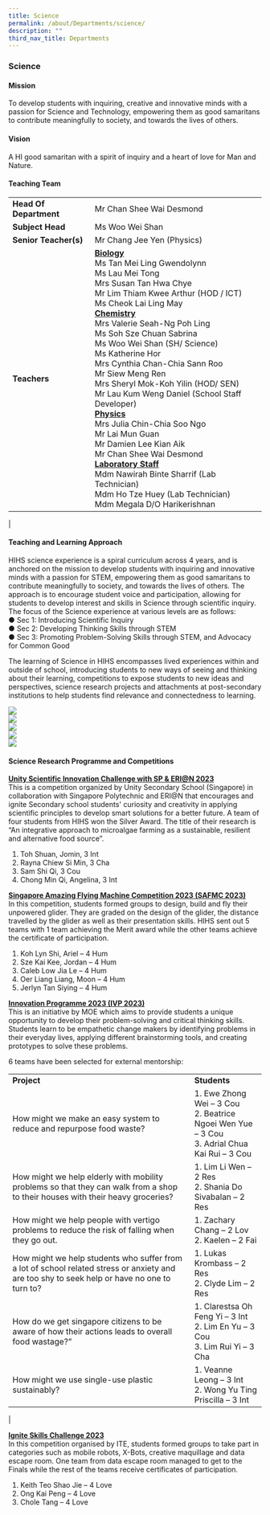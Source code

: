 ```yaml
---
title: Science
permalink: /about/Departments/science/
description: ""
third_nav_title: Departments
---
```

### **Science**

#### **Mission**<br>
To develop students with inquiring, creative and innovative minds with a passion for Science and Technology, empowering them as good samaritans to contribute meaningfully to society, and towards the lives of others.
#### **Vision**<br>
A HI good samaritan with a spirit of inquiry and a heart of love for Man and Nature.

#### **Teaching Team**

|  |  |
|---|---|
|**Head Of Department**| Mr Chan Shee Wai Desmond |
|**Subject Head**| Ms Woo Wei Shan|
|**Senior Teacher(s)**| Mr Chang Jee Yen (Physics)|
|**Teachers**| **<u>Biology</u>**<br>Ms Tan Mei Ling Gwendolynn<br>Ms Lau Mei Tong<br>Mrs Susan Tan Hwa Chye<br>Mr Lim Thiam Kwee Arthur (HOD / ICT)<br>Ms Cheok Lai Ling May<br>**<u>Chemistry</u>**<br>Mrs Valerie Seah-Ng Poh Ling<br>Ms Soh Sze Chuan Sabrina<br>Ms Woo Wei Shan (SH/ Science)<br>Ms Katherine Hor<br>Mrs Cynthia Chan-Chia Sann Roo<br>Mr Siew Meng Ren<br>Mrs Sheryl Mok-Koh Yilin (HOD/ SEN)<br>Mr Lau Kum Weng Daniel (School Staff Developer)<br>**<u>Physics</u>**<br>Mrs Julia Chin-Chia Soo Ngo<br>Mr Lai Mun Guan<br>Mr Damien Lee Kian Aik<br>Mr Chan Shee Wai Desmond<br>**<u>Laboratory Staff</u>**<br>Mdm Nawirah Binte Sharrif (Lab Technician)<br> Mdm Ho Tze Huey (Lab Technician) <br>Mdm Megala D/O Harikerishnan |  |  
|

#### **Teaching and Learning Approach**
HIHS science experience is a spiral curriculum across 4 years, and is anchored on the mission to develop students with inquiring and innovative minds with a passion for STEM, empowering them as good samaritans to contribute meaningfully to society, and towards the lives of others. The approach is to encourage student voice and participation, allowing for students to develop interest and skills in Science through scientific inquiry. The focus of the Science experience at various levels are as follows:<br>
●	Sec 1: Introducing Scientific Inquiry<br>
●	Sec 2: Developing Thinking Skills through STEM<br>
●	Sec 3: Promoting Problem-Solving Skills through STEM, and Advocacy for Common Good

The learning of Science in HIHS encompasses lived experiences within and outside of school, introducing students to new ways of seeing and thinking about their learning, competitions to expose students to new ideas and perspectives, science research projects and attachments at post-secondary institutions to help students find relevance and connectedness to learning.

![](/images/Science%20Department/Students%20Engaging%20in%20scientific%20inquiry.png)<br>
![](/images/Science%20Department/Students%20Make%20Their%20Thinking%20Visible.png)<br>
![](/images/Science%20Department/Sec%202%20Students%20Reseaching%20collaboratively%20on%20Solar%20energy.png)<br>
![](/images/Science%20Department/Devices%20raised%20to%20capture%20interesting%20points.png)<br>
![](/images/Science%20Department/Sec%201%20Students%20prototyping%20a%20water%20filtration.png)<br>


#### **Science Research Programme and Competitions**

**<u>Unity Scientific Innovation Challenge with SP &amp; ERI@N 2023</u>**<br>
This is a competition organized by Unity Secondary School (Singapore) in collaboration with Singapore Polytechnic and ERI@N that encourages and ignite Secondary school students' curiosity and creativity in applying scientific principles to develop smart solutions for a better future. A team of four students from HIHS won the Silver Award. The title of their research is “An integrative approach to microalgae farming as a sustainable, resilient and alternative food source”.
1. Toh Shuan, Jomin, 3 Int<br>
2. Rayna Chiew Si Min, 3 Cha<br>
3. Sam Shi Qi, 3 Cou<br>
4. Chong Min Qi, Angelina, 3 Int<br>

**<u>Singapore Amazing Flying Machine Competition 2023 (SAFMC 2023)</u>**<br>
In this competition, students formed groups to design, build and fly their unpowered glider. They are graded on the design of the glider, the distance travelled by the glider as well as their presentation skills. HIHS sent out 5 teams with 1 team achieving the Merit award while the other teams achieve the certificate of participation.
1. Koh Lyn Shi, Ariel – 4 Hum<br>
2. Sze Kai Kee, Jordan – 4 Hum<br>
3. Caleb Low Jia Le – 4 Hum<br>
4. Oer Liang Liang, Moon – 4 Hum<br>
5. Jerlyn Tan Siying – 4 Hum<br>

**<u>Innovation Programme 2023 (IVP 2023)</u>**<br>
This is an initiative by MOE which aims to provide students a unique opportunity to develop their problem-solving and critical thinking skills. Students learn to be empathetic change makers by identifying problems in their everyday lives, applying different
brainstorming tools, and creating prototypes to solve these problems.<br>

6 teams have been selected for external mentorship:<br>

|  |  |
|---|---|
|**Project**|**Students**| 
|How might we make an easy system to reduce and repurpose food waste? | 1. Ewe Zhong Wei – 3 Cou<br> 2. Beatrice Ngoei Wen Yue – 3 Cou<br> 3. Adrial Chua Kai Rui – 3 Cou|
|How might we help elderly with mobility problems so that they can walk from a shop to their houses with their heavy groceries?|1. Lim Li Wen – 2 Res<br> 2. Shania Do Sivabalan – 2 Res |
|How might we help people with vertigo problems to reduce the risk of falling when they go out.|1. Zachary Chang – 2 Lov <br> 2. Kaelen – 2 Fai<br>|
|How might we help students who suffer from a lot of school related stress or anxiety and are too shy to seek help or have no one to turn to?|1. Lukas Krombass – 2 Res <br> 2. Clyde Lim – 2 Res|
|How do we get singapore citizens to be aware of how their actions leads to overall food wastage?”| 1. Clarestsa Oh Feng Yi – 3 Int<br> 2. Lim En Yu – 3 Cou<br>3. Lim Rui Yi – 3 Cha|
|How might we use single-use plastic sustainably?|1. Veanne Leong – 3 Int<br> 2. Wong Yu Ting Priscilla – 3 Int|  |  
|

**<u>Ignite Skills Challenge 2023</u>**<br>
In this competition organised by ITE, students formed groups to take part in categories such as mobile robots, X-Bots, creative maquillage and data escape room. One team from data escape room managed to get to the Finals while the rest of the teams receive certificates of participation.<br>
1. Keith Teo Shao Jie – 4 Love <br> 
2. Ong Kai Peng – 4 Love<br>
3. Chole Tang – 4 Love<br>
